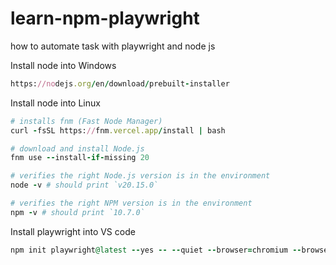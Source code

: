 # learn-npm-playwright
how to automate task with playwright and node js

Install node into Windows
```ruby
https://nodejs.org/en/download/prebuilt-installer
```
Install node into Linux
```ruby
# installs fnm (Fast Node Manager)
curl -fsSL https://fnm.vercel.app/install | bash

# download and install Node.js
fnm use --install-if-missing 20

# verifies the right Node.js version is in the environment
node -v # should print `v20.15.0`

# verifies the right NPM version is in the environment
npm -v # should print `10.7.0`
```
Install playwright into VS code
```ruby
npm init playwright@latest --yes -- --quiet --browser=chromium --browser=firefox --browser=webkit
```
